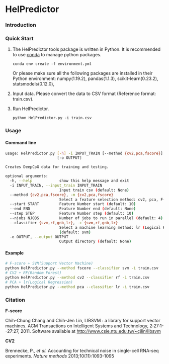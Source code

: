 # HelPredictor

### Introduction



### Quick Start

1. The HelPredictor tools package is written in Python. It is recommended to use [conda](https://www.anaconda.com/download/) to manage python packages.

   ```
   conda env create -f environment.yml
   ```

   Or please make sure all the following packages are installed in their Python environment: numpy(1.19.2), pandas(1.1.3), scikit-learn(0.23.2), statsmodels(0.12.0), 

2. Input data. Please convert the data to CSV format (Reference format: train.csv).

3. Run HelPredictor.

   ```
   python HelPredictor.py -i train.csv
   ```



### Usage

#### Command line

```bash
usage: HelPredictor.py [-h] -i INPUT_TRAIN [--method {cv2,pca,fscore}] [--start START] [--end END] [--step STEP] [--njobs NJOBS] [--classifier {svm,rf,gnb,lr}]
                       [-o OUTPUT]

Creates DeepCpG data for training and testing.

optional arguments:
  -h, --help            show this help message and exit
  -i INPUT_TRAIN, --input_train INPUT_TRAIN
                        Input train csv (default: None)
  --method {cv2,pca,fscore}, -m {cv2,pca,fscore}
                        Select a feature selection method: cv2, pca, F-score (default: fscore)
  --start START         Feature Number start (default: 10)
  --end END             Feature Number end (default: None)
  --step STEP           Feature Number step (default: 10)
  --njobs NJOBS         Number of jobs to run in parallel (default: 4)
  --classifier {svm,rf,gnb,lr}, -c {svm,rf,gnb,lr}
                        Select a machine learning method: lr (Logical Regression), svm (Support Vector Machine), rf (Random Forest), gnb (Gaussian Naive Bayes)
                        (default: svm)
  -o OUTPUT, --output OUTPUT
                        Output directory (default: None)

```

#### Example

```bash
# F-score + SVM(Support Vector Machine)
python HelPredictor.py --method fscore --classifier svm -i train.csv
# CV2 + RF(Random Forest)
python HelPredictor.py --method cv2 --classifier rf -i train.csv
# PCA + lr(Logical Regression)
python HelPredictor.py --method pca --classifier lr -i train.csv
```



### Citation



**F-score**

Chih-Chung Chang and Chih-Jen Lin, LIBSVM : a library for support vector machines. ACM Transactions on Intelligent Systems and Technology, 2:27:1--27:27, 2011. Software available at http://www.csie.ntu.edu.tw/~cjlin/libsvm

**CV2**

Brennecke, P.*, et al.* Accounting for technical noise in single-cell RNA-seq experiments. *Nature methods* 2013;10(11):1093-1095

